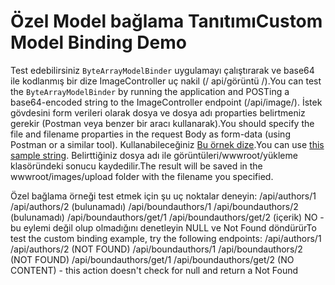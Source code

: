 # <a name="custom-model-binding-demo"></a><span data-ttu-id="beae7-101">Özel Model bağlama Tanıtımı</span><span class="sxs-lookup"><span data-stu-id="beae7-101">Custom Model Binding Demo</span></span>

<span data-ttu-id="beae7-102">Test edebilirsiniz `ByteArrayModelBinder` uygulamayı çalıştırarak ve base64 ile kodlanmış bir dize ImageController uç nakil (/ api/görüntü /).</span><span class="sxs-lookup"><span data-stu-id="beae7-102">You can test the `ByteArrayModelBinder` by running the application and POSTing a base64-encoded string to the ImageController endpoint (/api/image/).</span></span> <span data-ttu-id="beae7-103">İstek gövdesini form verileri olarak dosya ve dosya adı proparties belirtmeniz gerekir (Postman veya benzer bir aracı kullanarak).</span><span class="sxs-lookup"><span data-stu-id="beae7-103">You should specify the file and filename proparties in the request Body as form-data (using Postman or a similar tool).</span></span> <span data-ttu-id="beae7-104">Kullanabileceğiniz [Bu örnek dize](Base64String.txt).</span><span class="sxs-lookup"><span data-stu-id="beae7-104">You can use [this sample string](Base64String.txt).</span></span> <span data-ttu-id="beae7-105">Belirttiğiniz dosya adı ile görüntüleri/wwwroot/yükleme klasöründeki sonucu kaydedilir.</span><span class="sxs-lookup"><span data-stu-id="beae7-105">The result will be saved in the wwwroot/images/upload folder with the filename you specified.</span></span>

<span data-ttu-id="beae7-106">Özel bağlama örneği test etmek için şu uç noktalar deneyin: /api/authors/1 /api/authors/2 (bulunamadı) /api/boundauthors/1 /api/boundauthors/2 (bulunamadı) /api/boundauthors/get/1 /api/boundauthors/get/2 (içerik) NO - bu eylemi değil olup olmadığını denetleyin NULL ve Not Found döndürür</span><span class="sxs-lookup"><span data-stu-id="beae7-106">To test the custom binding example, try the following endpoints: /api/authors/1 /api/authors/2 (NOT FOUND) /api/boundauthors/1 /api/boundauthors/2 (NOT FOUND) /api/boundauthors/get/1 /api/boundauthors/get/2 (NO CONTENT) - this action doesn't check for null and return a Not Found</span></span>
